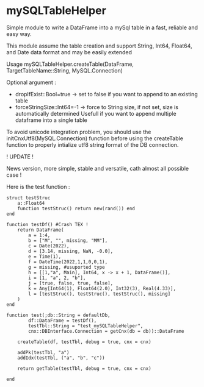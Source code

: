 # mySQLTableHelper

Simple module to write a DataFrame into a mySql table in a fast, reliable and easy way.

This module assume the table creation and support String, Int64, Float64,
and Date data format and may be easily extended

Usage mySQLTableHelper.createTable(DataFrame, TargetTableName::String, MySQL.Connection)

Optional argument :

- dropIfExist::Bool=true -> set to false if you want to append to an existing table
- forceStringSize::Int64=-1 -> force to String size, if not set, size is automatically determined
Usefull if you want to append multiple dataframe into a single table

To avoid unicode integration problem, you should use the initCnxUtf8(MySQL.Connection) function
before using the createTable function to properly intialize utf8 string format of the DB connection.

! UPDATE !

News version, more simple, stable and versatile, cath almost all possible case !

Here is the test function :

    struct testStruc
        a::Float64
        function testStruc() return new(rand()) end
    end

    function testDf() #Crash TEX !
        return DataFrame(
            a = 1:4, 
            b = ["M", "", missing, "MM"], 
            c = Date(2022), 
            d = [3.14, missing, NaN, -0.0],
            e = Time(1),
            f = DateTime(2022,1,1,0,0,1),
            g = missing, #usuported type
            h = [[1,"a", Main], Int64, x -> x + 1, DataFrame()], 
            i = [1, "a", 2, "b"],
            j = [true, false, true, false],
            k = Any[Int64(1), Float64(2.0), Int32(3), Real(4.33)],
            l = [testStruc(), testStruc(), testStruc(), missing]
        )
    end

    function test(;db::String = defaultDb,
            df::DataFrame = testDf(), 
            testTbl::String = "test_mySQLTableHelper",
            cnx::DBInterface.Connection = getCnx(db = db))::DataFrame

        createTable(df, testTbl, debug = true, cnx = cnx)
        
        addPk(testTbl, "a")
        addIdx(testTbl, ("a", "b", "c"))

        return getTable(testTbl, debug = true, cnx = cnx)
        
    end
